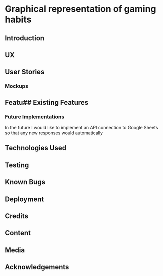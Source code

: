 # Graphical representation of gaming habits

## Introduction



## UX

## User Stories

### Mockups

## Featu## Existing Features

### Future Implementations

In the future I would like to implement an API connection to Google Sheets so that any new responses would automatically

## Technologies Used

## Testing

## Known Bugs

## Deployment

## Credits

## Content

## Media

## Acknowledgements
